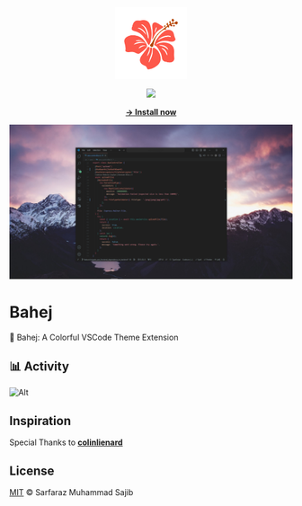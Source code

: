 <p align="center">
    <img height="128px" width="128px" src="https://raw.githubusercontent.com/Muhammad-Sarfaraz/Bahej/main/images/main.png">
</p>

<div align="center">

![](https://img.shields.io/visual-studio-marketplace/v/Sarfaraz.Bahej?color=seagreen)

[**→ Install now**](https://marketplace.visualstudio.com/items?itemName=Sarfaraz.Bahej)

![](https://raw.githubusercontent.com//Muhammad-Sarfaraz/Bahej/main/images/screenshot.png)

</div>

# Bahej
🌈 Bahej: A Colorful VSCode Theme Extension

## 📊 Activity

![Alt](https://repobeats.axiom.co/api/embed/2703cea2070b3862f0b70603cdbe0a8201a8d6d4.svg "Repobeats analytics image")


## Inspiration

Special Thanks to [**colinlienard**](https://github.com/colinlienard) 

## License

[MIT](./LICENSE) © Sarfaraz Muhammad Sajib

